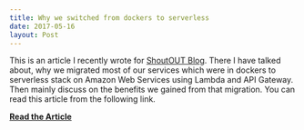 ```yaml
---
title: Why we switched from dockers to serverless
date: 2017-05-16
layout: Post
---
```



This is an article I recently wrote for [ShoutOUT Blog](https://blog.getshoutout.com/). There I have talked about, why we migrated most of our services which 
were in dockers to serverless stack on Amazon Web Services using Lambda and API Gateway. Then mainly discuss on the benefits we
gained from that migration. You can read this article from the following link.

**[Read the Article](https://blog.getshoutout.com/why-we-switched-from-dockers-to-serverless-eaf62dfd7da)**
